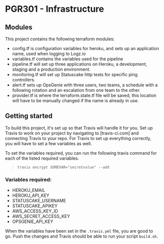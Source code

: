 # PGR301 - Infrastructure

## Modules

This project contains the following terraform modules:


-   config.tf is configuration variables for heroku, and sets up an application name, used when logging to Logz.io
-   variables.tf contains the variables used for the pipeline
-   pipeline.tf will set up three applications on Heroku, a development, staging and a production environment.
-   monitoring.tf will set up Statuscake http tests for specific ping controllers.
-   alert.tf sets up OpsGenie with three users, two teams, a schedule with a following rotation and an escalation from one team to the other.
- provider.tf is where the terraform.state.tf file will be saved, this location will have to be manually changed if the name is already in use.

## Getting started

To build this project, it's set up so that Travis will handle it for you. Set up Travis to work on your project by navigating to [travis-ci.com] and connecting Travis to your repo. For Travis to set up everything correctly, you will have to set a few variables as well.

To set the variables required, you can run the following travis command for each of the listed required variables.
>`travis encrypt SOMEVAR="secretvalue" --add`

### Variables required:
- HEROKU_EMAIL
- HEROKU_API_KEY
- STATUSCAKE_USERNAME
- STATUSCAKE_APIKEY
- AWS_ACCESS_KEY_ID
- AWS_SECRET_ACCESS_KEY
- OPSGENIE_API_KEY

When the variables have been set in the `.travis.yml` file, you are good to go. Push the changes and Travis should be able to run your script `build.sh`.